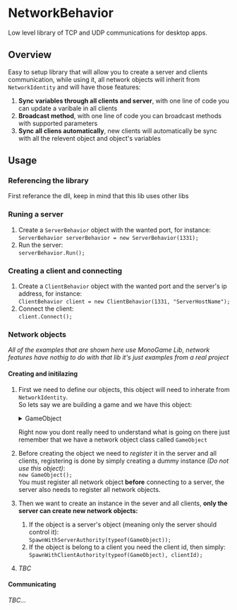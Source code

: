 # NetworkBehavior
Low level library of TCP and UDP communications for desktop apps.

## Overview
Easy to setup library that will allow you to create a server and clients communication, while using it,
all network objects will inherit from `NetworkIdentity` and will have those features:
  1. __Sync variables through all clients and server__, with one line of code you can update a varibale in all clients
  1. __Broadcast method__, with one line of code you can broadcast methods with supported parameters
  1. __Sync all cliens automatically__, new clients will automatically be sync with all the relevent object and object's variables


## Usage
### Referencing the library
First referance the dll, keep in mind that this lib uses other libs

### Runing a server
1. Create a `ServerBehavior` object with the wanted port, for instance:  
`ServerBehavior serverBehavior = new ServerBehavior(1331);`
1. Run the server:  
`serverBehavior.Run();`

### Creating a client and connecting
1. Create a `ClientBehavior` object with the wanted port and the server's ip address, for instance:  
`ClientBehavior client = new ClientBehavior(1331, "ServerHostName");`
2.  Connect the client:  
`client.Connect();`

### Network objects
_All of the examples that are shown here use MonoGame Lib, network features have nothig to do with that lib it's just examples from 
a real project_

#### Creating and initilazing 

1. First we need to define our objects, this object will need to inherate from `NetworkIdentity`.  
So lets say we are building a game and we have this object:
    <details>
      <summary>GameObject</summary>

      ```c#
       public class GameObject : NetworkIdentity  
            {
                public virtual Vector2 DrawLocation { get; set; }
                public virtual float SyncX
                {
                    get => syncX; set
                    {
                        syncX = value;
                        InvokeSyncVarNetworkly(nameof(SyncX), value, NetworkInterfaceType.UDP);
                        OnXSet();
                    }
                }

                public virtual float SyncY
                {
                    get => syncY; set
                    {
                        syncY = value;
                        InvokeSyncVarNetworkly(nameof(SyncY), value, NetworkInterfaceType.UDP);
                        OnYSet();
                    }
                }

                protected readonly float DEFAULT_MIN_DISTANCE_TO_UPDATE = 5;
                private float syncX;
                private float syncY;

                public GameObject()
                {
                    SyncX = -9999;
                    SyncY = -9999;
                    OnNetworkInitializeEvent += OnNetworkInitialize;
                    OnDestroyEvent += OnDestroyed;
                }

                public virtual void OnNetworkInitialize()
                {
                    DrawLocation = new Vector2(SyncX, SyncY);
                }

                public virtual void OnXSet()
                {
                    if (MathHelper.Distance(DrawLocation.X, SyncX) >= DEFAULT_MIN_DISTANCE_TO_UPDATE)
                    {
                        DrawLocation = new Vector2(SyncX, DrawLocation.Y);
                    }
                }

                public virtual void OnYSet()
                {
                    if (MathHelper.Distance(DrawLocation.Y, SyncY) >= DEFAULT_MIN_DISTANCE_TO_UPDATE)
                    {
                        DrawLocation = new Vector2(DrawLocation.X, SyncY);
                    }
                }

                public abstract void OnDestroyed(NetworkIdentity identity);
            }
      ```
    </details>  

    Right now you dont really need to understand what is going on there just remember that we have a network object class called `GameObject`
1. Before creating the object we need to _register_ it in the server and all clients, registering is done by simply creating a dummy instance 
_(Do not use this object)_:  
`new GameObject();`  
You must register all network object __before__ connecting to a server, the server also needs to register all network objects.

1. Then we want to create an instance in the sever and all clients, __only the server can create new network objects:__
    1. If the object is a server's object (meaning only the server should control it):  
    `SpawnWithServerAuthority(typeof(GameObject));`
    1. If the object is belong to a client you need the client id, then simply:  
    `SpawnWithClientAuthority(typeof(GameObject), clientId);`
1. _TBC_
#### Communicating
_TBC..._
